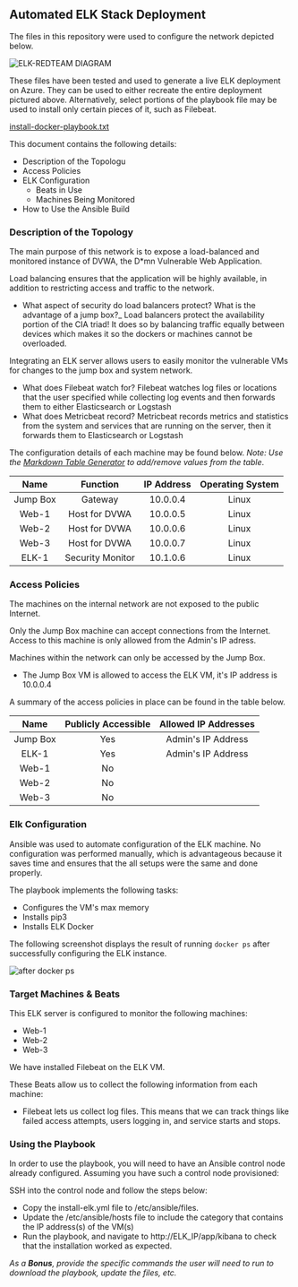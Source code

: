## Automated ELK Stack Deployment

The files in this repository were used to configure the network depicted below.

![ELK-REDTEAM DIAGRAM](~/Project/Diagrams/Project1-Unit13.jpg "Elk-RedTeam Diagram")

These files have been tested and used to generate a live ELK deployment on Azure. They can be used to either recreate the entire deployment pictured above. Alternatively, select portions of the playbook file may be used to install only certain pieces of it, such as Filebeat.

[install-docker-playbook.txt](~/Project/Ansible/install-docker-playbook.txt)

This document contains the following details:
- Description of the Topologu
- Access Policies
- ELK Configuration
  - Beats in Use
  - Machines Being Monitored
- How to Use the Ansible Build


### Description of the Topology

The main purpose of this network is to expose a load-balanced and monitored instance of DVWA, the D*mn Vulnerable Web Application.

Load balancing ensures that the application will be highly available, in addition to restricting access and traffic to the network.
- What aspect of security do load balancers protect? What is the advantage of a jump box?_
Load balancers protect the availability portion of the CIA triad! It does so by balancing traffic equally between devices which makes it so the dockers or machines cannot be overloaded.

Integrating an ELK server allows users to easily monitor the vulnerable VMs for changes to the jump box and system network.
- What does Filebeat watch for?
Filebeat watches log files or locations that the user specified while collecting log events and then forwards them to either Elasticsearch or Logstash
- What does Metricbeat record?
Metricbeat records metrics and statistics from the system and services that are running on the server, then it forwards them to Elasticsearch or Logstash

The configuration details of each machine may be found below.
_Note: Use the [Markdown Table Generator](http://www.tablesgenerator.com/markdown_tables) to add/remove values from the table_.

| Name     | Function | IP Address | Operating System |
|:----------:|:----------:|:------------:|:------------------:|
| Jump Box   | Gateway    | 10.0.0.4     | Linux            |
| Web-1      |Host for DVWA| 10.0.0.5     | Linux            |
| Web-2      |Host for DVWA| 10.0.0.6     | Linux            |
| Web-3      |Host for DVWA| 10.0.0.7     | Linux            |
| ELK-1      |Security Monitor| 10.1.0.6     | Linux            |
### Access Policies

The machines on the internal network are not exposed to the public Internet. 

Only the Jump Box machine can accept connections from the Internet. Access to this machine is only allowed from the Admin's IP adress.

Machines within the network can only be accessed by the Jump Box.
- The Jump Box VM is allowed to access the ELK VM, it's IP address is 10.0.0.4

A summary of the access policies in place can be found in the table below.

| Name     | Publicly Accessible | Allowed IP Addresses |
|:----------:|:---------------------:|:----------------------:|
| Jump Box | Yes                 | Admin's IP Address   |
|    ELK-1 |    Yes              |  Admin's IP Address  |
|   Web-1  |   No                |                      |
|   Web-2  |   No                |                      |
|   Web-3  |   No                |                      |
  

### Elk Configuration

Ansible was used to automate configuration of the ELK machine. No configuration was performed manually, which is advantageous because it saves time and ensures that the all setups were the same and done properly.

The playbook implements the following tasks:
- Configures the VM's max memory
- Installs pip3
- Installs ELK Docker

The following screenshot displays the result of running `docker ps` after successfully configuring the ELK instance.

![after docker ps](~/Project/screenie1.PNG)

### Target Machines & Beats
This ELK server is configured to monitor the following machines:
- Web-1
- Web-2
- Web-3

We have installed Filebeat on the ELK VM.

These Beats allow us to collect the following information from each machine:
- Filebeat lets us collect log files. This means that we can track things like failed access attempts, users logging in, and service starts and stops. 

### Using the Playbook
In order to use the playbook, you will need to have an Ansible control node already configured. Assuming you have such a control node provisioned: 

SSH into the control node and follow the steps below:
- Copy the install-elk.yml file to /etc/ansible/files.
- Update the /etc/ansible/hosts file to include the category that contains the IP address(s) of the VM(s)
- Run the playbook, and navigate to http://ELK_IP/app/kibana to check that the installation worked as expected.

_As a **Bonus**, provide the specific commands the user will need to run to download the playbook, update the files, etc._
